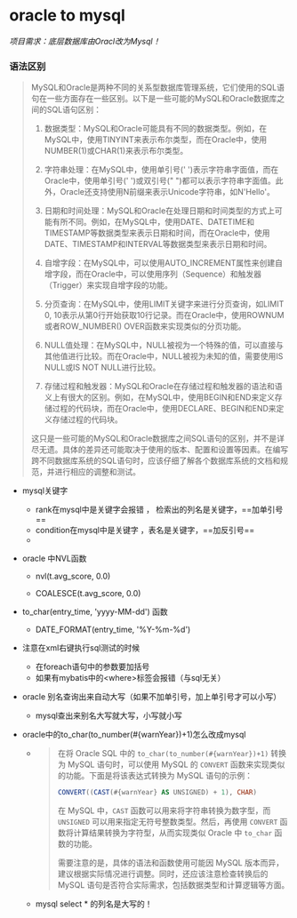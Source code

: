 # oracle to mysql

*项目需求：底层数据库由Oracl改为Mysql！*

### 语法区别

> MySQL和Oracle是两种不同的关系型数据库管理系统，它们使用的SQL语句在一些方面存在一些区别。以下是一些可能的MySQL和Oracle数据库之间的SQL语句区别：
>
> 1. 数据类型：MySQL和Oracle可能具有不同的数据类型。例如，在MySQL中，使用TINYINT来表示布尔类型，而在Oracle中，使用NUMBER(1)或CHAR(1)来表示布尔类型。
>
> 2. 字符串处理：在MySQL中，使用单引号(' ')表示字符串字面值，而在Oracle中，使用单引号(' ')或双引号(" ")都可以表示字符串字面值。此外，Oracle还支持使用N前缀来表示Unicode字符串，如N'Hello'。
>
> 3. 日期和时间处理：MySQL和Oracle在处理日期和时间类型的方式上可能有所不同。例如，在MySQL中，使用DATE、DATETIME和TIMESTAMP等数据类型来表示日期和时间，而在Oracle中，使用DATE、TIMESTAMP和INTERVAL等数据类型来表示日期和时间。
>
> 4. 自增字段：在MySQL中，可以使用AUTO_INCREMENT属性来创建自增字段，而在Oracle中，可以使用序列（Sequence）和触发器（Trigger）来实现自增字段的功能。
>
> 5. 分页查询：在MySQL中，使用LIMIT关键字来进行分页查询，如LIMIT 0, 10表示从第0行开始获取10行记录。而在Oracle中，使用ROWNUM或者ROW_NUMBER() OVER函数来实现类似的分页功能。
>
> 6. NULL值处理：在MySQL中，NULL被视为一个特殊的值，可以直接与其他值进行比较。而在Oracle中，NULL被视为未知的值，需要使用IS NULL或IS NOT NULL进行比较。
>
> 7. 存储过程和触发器：MySQL和Oracle在存储过程和触发器的语法和语义上有很大的区别。例如，在MySQL中，使用BEGIN和END来定义存储过程的代码块，而在Oracle中，使用DECLARE、BEGIN和END来定义存储过程的代码块。
>
> 这只是一些可能的MySQL和Oracle数据库之间SQL语句的区别，并不是详尽无遗。具体的差异还可能取决于使用的版本、配置和设置等因素。在编写跨不同数据库系统的SQL语句时，应该仔细了解各个数据库系统的文档和规范，并进行相应的调整和测试。



+ mysql关键字
  + rank在mysql中是关键字会报错   ，  检索出的列名是关键字，==加单引号==
  + condition在mysql中是关键字  ，表名是关键字，==加反引号==
  + 
+ oracle 中NVL函数

  + nvl(t.avg_score, 0.0)
    
  + COALESCE(t.avg_score, 0.0)
  
+ to_char(entry_time, 'yyyy-MM-dd') 函数

  + DATE_FORMAT(entry_time, '%Y-%m-%d')


+ 注意在xml右键执行sql测试的时候
  + 在foreach语句中的参数要加括号
  + 如果有mybatis中的\<where>标签会报错（与sql无关）

+ oracle 别名查询出来自动大写（如果不加单引号，加上单引号才可以小写）
  + mysql查出来别名大写就大写，小写就小写

+ oracle中的to_char(to_number(#{warnYear})+1)怎么改成mysql

  + > 在将 Oracle SQL 中的 `to_char(to_number(#{warnYear})+1)` 转换为 MySQL 语句时，可以使用 MySQL 的 `CONVERT` 函数来实现类似的功能。下面是将该表达式转换为 MySQL 语句的示例：
    >
    > ```sql
    > CONVERT((CAST(#{warnYear} AS UNSIGNED) + 1), CHAR)
    > ```
    >
    > 在 MySQL 中，`CAST` 函数可以用来将字符串转换为数字型，而 `UNSIGNED` 可以用来指定无符号整数类型。然后，再使用 `CONVERT` 函数将计算结果转换为字符型，从而实现类似 Oracle 中 `to_char` 函数的功能。
    >
    > 需要注意的是，具体的语法和函数使用可能因 MySQL 版本而异，建议根据实际情况进行调整。同时，还应该注意检查转换后的 MySQL 语句是否符合实际需求，包括数据类型和计算逻辑等方面。

  + mysql select * 的列名是大写的！

